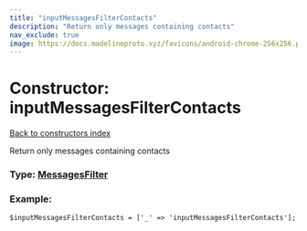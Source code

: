 ```yaml
---
title: "inputMessagesFilterContacts"
description: "Return only messages containing contacts"
nav_exclude: true
image: https://docs.madelineproto.xyz/favicons/android-chrome-256x256.png
---
```

# Constructor: inputMessagesFilterContacts  
[Back to constructors index](/API_docs/constructors/index.html)



Return only messages containing contacts




### Type: [MessagesFilter](/API_docs/types/MessagesFilter.html)


### Example:

```
$inputMessagesFilterContacts = ['_' => 'inputMessagesFilterContacts'];
```  
